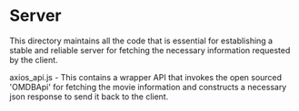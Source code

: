 # Server

This directory maintains all the code that is essential for establishing a stable and reliable server for fetching the necessary information requested by the client. 

axios_api.js - This contains a wrapper API that invokes the open sourced 'OMDBApi' for fetching the movie information and constructs a necessary json response to send it back to the client.